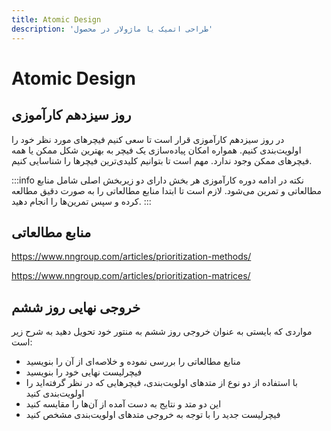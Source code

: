 ```yaml
---
title: Atomic Design
description: 'طراحی اتمیک یا ماژولار در محصول'
---
```



# Atomic Design

## روز سیزدهم کارآموزی
در روز سیزدهم کارآموزی قرار است تا سعی کنیم فیچرهای مورد نظر خود را اولویت‌بندی کنیم. همواره امکان پیاده‌سازی یک فیچر به بهترین شکل ممکن یا همه فیچرهای ممکن وجود ندارد. مهم است تا بتوانیم کلیدی‌ترین فیچرها را شناسایی کنیم.

:::info نکته
در ادامه دوره کارآموزی هر بخش دارای دو زیربخش اصلی شامل منابع مطالعاتی و تمرین می‌شود.
لازم است تا ابتدا منابع مطالعاتی را به صورت دقیق مطالعه کرده و سپس تمرین‌ها را انجام دهید.
:::

## منابع مطالعاتی

https://www.nngroup.com/articles/prioritization-methods/

https://www.nngroup.com/articles/prioritization-matrices/

## خروجی نهایی روز ششم
مواردی که بایستی به عنوان خروجی روز ششم به منتور خود تحویل دهید به شرح زیر است:

* منابع مطالعاتی را بررسی نموده و خلاصه‌ای از آن را بنویسید
* فیچرلیست نهایی خود را بنویسید
* با استفاده از دو نوع از متدهای اولویت‌بندی، فیچرهایی که در نظر گرفته‌اید را اولویت‌بندی کنید
* این دو متد و نتایج به دست آمده از آن‌ها را مقایسه کنید
* فیچرلیست جدید را با توجه به خروجی متدهای اولویت‌بندی مشخص کنید

